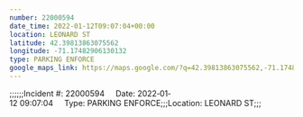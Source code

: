 ```yaml
---
number: 22000594
date_time: 2022-01-12T09:07:04+00:00
location: LEONARD ST
latitude: 42.39813863075562
longitude: -71.17482906130132
type: PARKING ENFORCE
google_maps_link: https://maps.google.com/?q=42.39813863075562,-71.17482906130132
---
```


;;;;;;Incident #: 22000594     Date: 2022‐01‐12 09:07:04     Type: PARKING ENFORCE;;;Location: LEONARD ST;;;
